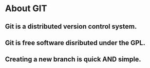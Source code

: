 # About GIT
## Git is a distributed version control system.
## Git is free software disributed under the GPL.
## Creating a new branch is quick AND simple.
